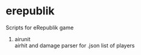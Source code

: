 # erepublik
Scripts for eRepublik game

1. airunit <br>
airhit and damage parser for .json list of players
